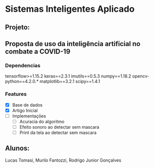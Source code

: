 # Sistemas Inteligentes Aplicado
## Projeto: 

## Proposta de uso da inteligência artificial no combate a COVID-19

### Dependencias

tensorflow>=1.15.2
keras==2.3.1
imutils==0.5.3
numpy==1.18.2
opencv-python==4.2.0.*
matplotlib==3.2.1
scipy==1.4.1

### Features

- [x] Base de dados
- [x] Artigo Inicial
- [ ] Implementações
    -  [ ] Acuracia do algoritmo
    -  [ ] Efeito sonoro ao detectar sem mascara
    -  [ ] Print da tela ao detectar sem mascara

## Alunos: 

Lucas Tomasi, Murilo Fantozzi, Rodrigo Junior Gonçalves